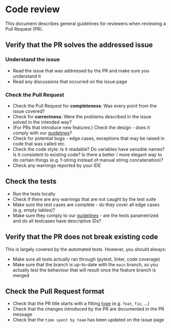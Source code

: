 # Code review

This document describes
general guidelines for reviewers
when reviewing a Pull Request (PR).

## Verify that the PR solves the addressed issue

### Understand the issue

* Read the issue that was addressed by the PR and make sure you understand it
* Read any discussions that occurred on the issue page

### Check the Pull Request

* Check the Pull Request for __completeness__: Was every point from the issue covered?
* Check for __correctness__: Were the problems described in the issue solved in the intended way?
* (For PRs that introduce new features:) Check the design - does it comply with our [guidelines](../guidelines)?
* Check for potential bugs - edge cases, exceptions that may be raised in code that was called etc.
* Check the code style: Is it readable? Do variables have sensible names? Is it consistent to existing code? Is there a better / more elegant way to do certain things (e.g. f-string instead of manual string concatenation)?
* Check any warnings reported by your IDE

## Check the tests

* Run the tests locally
* Check if there are any warnings that are not caught by the test suite
* Make sure the test cases are complete - do they cover all edge cases (e.g. empty tables)?
* Make sure they comply to our [guidelines](../guidelines/#tests) - are the tests parametrized and do all testcases have descriptive IDs?

## Verify that the PR does not break existing code

This is largely covered by the automated tests.
However, you should always:

* Make sure all tests actually ran through (pytest, linter, code coverage)
* Make sure that the branch is up-to-date with the `main` branch, so you actually test the behaviour that will result once the feature branch is merged

## Check the Pull Request format

* Check that the PR title starts with a fitting [type](https://github.com/Safe-DS/.github/blob/main/.github/CONTRIBUTING.md#types) (e.g. `feat`, `fix`, ...)
* Check that the changes introduced by the PR are documented in the PR message
* Check that the `time spent by team` has been updated on the issue page
